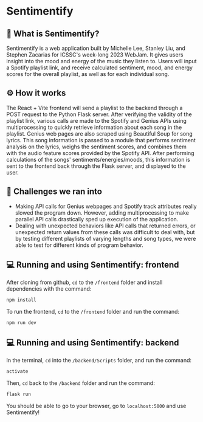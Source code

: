 # Sentimentify

## 📖 What is Sentimentify?
Sentimentify is a web application built by Michelle Lee, Stanley Liu, and Stephen Zacarias for ICSSC's week-long 2023 WebJam.
It gives users insight into the mood and energy of the music they listen to. Users will input a Spotify playlist link, and receive calculated 
sentiment, mood, and energy scores for the overall playlist, as well as for each individual song. 

## ⚙️ How it works
The React + Vite frontend will send a playlist to the backend through a POST request to the Python Flask server. After verifying the
validity of the playlist link, various calls are made to the Spotify and Genius APIs using multiprocessing to quickly retrieve information about each song in the
playlist. Genius web pages are also scraped using Beautiful Soup for song lyrics. This song information is passed to a module that
performs sentiment analysis on the lyrics, weighs the sentiment scores, and combines them with the audio feature scores provided by
the Spotify API. After performing calculations of the songs' sentiments/energies/moods, this information is sent to the frontend back through
the Flask server, and displayed to the user.

## 🧠 Challenges we ran into
* Making API calls for Genius webpages and Spotify track attributes really slowed the program down. However, adding multiprocessing
to make parallel API calls drastically sped up execution of the application.
* Dealing with unexpected behaviors like API calls that returned
errors, or unexpected return values from these calls was difficult to deal with, but by testing different playlists of varying lengths and
song types, we were able to test for different kinds of program behavior. 


## 💻 Running and using Sentimentify: frontend
After cloning from github, ```cd``` to the ```/frontend``` folder and install dependencies with the command:
```bash
npm install
```

To run the frontend, ```cd``` to the ```/frontend``` folder and run the command:
```bash
npm run dev
```

## 💻 Running and using Sentimentify: backend
In the terminal, ```cd``` into the ```/backend/Scripts``` folder, and run the command:
```bash
activate
```

Then, ```cd``` back to the ```/backend``` folder and run the command:
```bash
flask run
```

You should be able to go to your browser, go to ```localhost:5000``` and use Sentimentify!
